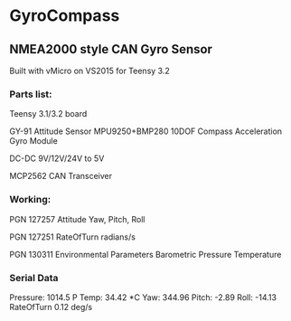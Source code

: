 # GyroCompass
## NMEA2000 style CAN Gyro Sensor

Built with vMicro on VS2015 for Teensy 3.2

### Parts list:

Teensy 3.1/3.2 board

GY-91 Attitude Sensor MPU9250+BMP280 10DOF Compass Acceleration Gyro Module

DC-DC 9V/12V/24V to 5V

MCP2562 CAN Transceiver

### Working:
PGN 127257  Attitude 
	Yaw, Pitch, Roll

PGN 127251	RateOfTurn
	radians/s

PGN 130311 Environmental Parameters 
	Barometric Pressure
	Temperature


### Serial Data

Pressure: 1014.5 P
Temp: 34.42 *C
Yaw:	344.96
Pitch:	-2.89
Roll:	-14.13
RateOfTurn	0.12 deg/s
